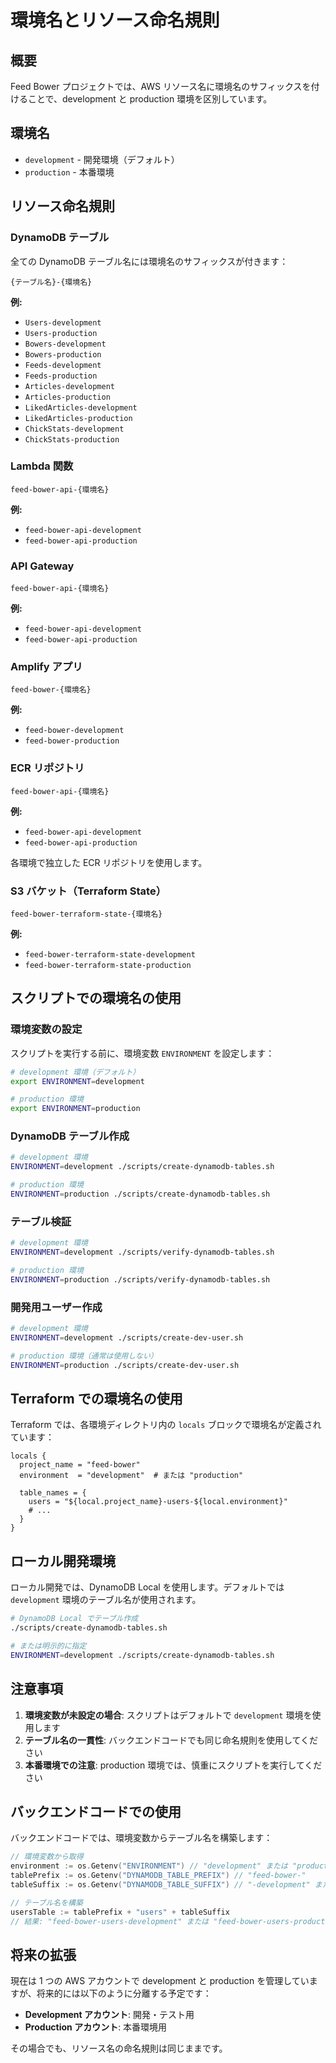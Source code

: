 # 環境名とリソース命名規則

## 概要

Feed Bower プロジェクトでは、AWS リソース名に環境名のサフィックスを付けることで、development と production 環境を区別しています。

## 環境名

- `development` - 開発環境（デフォルト）
- `production` - 本番環境

## リソース命名規則

### DynamoDB テーブル

全ての DynamoDB テーブル名には環境名のサフィックスが付きます：

```
{テーブル名}-{環境名}
```

**例:**
- `Users-development`
- `Users-production`
- `Bowers-development`
- `Bowers-production`
- `Feeds-development`
- `Feeds-production`
- `Articles-development`
- `Articles-production`
- `LikedArticles-development`
- `LikedArticles-production`
- `ChickStats-development`
- `ChickStats-production`

### Lambda 関数

```
feed-bower-api-{環境名}
```

**例:**
- `feed-bower-api-development`
- `feed-bower-api-production`

### API Gateway

```
feed-bower-api-{環境名}
```

**例:**
- `feed-bower-api-development`
- `feed-bower-api-production`

### Amplify アプリ

```
feed-bower-{環境名}
```

**例:**
- `feed-bower-development`
- `feed-bower-production`

### ECR リポジトリ

```
feed-bower-api-{環境名}
```

**例:**
- `feed-bower-api-development`
- `feed-bower-api-production`

各環境で独立した ECR リポジトリを使用します。

### S3 バケット（Terraform State）

```
feed-bower-terraform-state-{環境名}
```

**例:**
- `feed-bower-terraform-state-development`
- `feed-bower-terraform-state-production`

## スクリプトでの環境名の使用

### 環境変数の設定

スクリプトを実行する前に、環境変数 `ENVIRONMENT` を設定します：

```bash
# development 環境（デフォルト）
export ENVIRONMENT=development

# production 環境
export ENVIRONMENT=production
```

### DynamoDB テーブル作成

```bash
# development 環境
ENVIRONMENT=development ./scripts/create-dynamodb-tables.sh

# production 環境
ENVIRONMENT=production ./scripts/create-dynamodb-tables.sh
```

### テーブル検証

```bash
# development 環境
ENVIRONMENT=development ./scripts/verify-dynamodb-tables.sh

# production 環境
ENVIRONMENT=production ./scripts/verify-dynamodb-tables.sh
```

### 開発用ユーザー作成

```bash
# development 環境
ENVIRONMENT=development ./scripts/create-dev-user.sh

# production 環境（通常は使用しない）
ENVIRONMENT=production ./scripts/create-dev-user.sh
```

## Terraform での環境名の使用

Terraform では、各環境ディレクトリ内の `locals` ブロックで環境名が定義されています：

```hcl
locals {
  project_name = "feed-bower"
  environment  = "development"  # または "production"
  
  table_names = {
    users = "${local.project_name}-users-${local.environment}"
    # ...
  }
}
```

## ローカル開発環境

ローカル開発では、DynamoDB Local を使用します。デフォルトでは `development` 環境のテーブル名が使用されます。

```bash
# DynamoDB Local でテーブル作成
./scripts/create-dynamodb-tables.sh

# または明示的に指定
ENVIRONMENT=development ./scripts/create-dynamodb-tables.sh
```

## 注意事項

1. **環境変数が未設定の場合**: スクリプトはデフォルトで `development` 環境を使用します
2. **テーブル名の一貫性**: バックエンドコードでも同じ命名規則を使用してください
3. **本番環境での注意**: production 環境では、慎重にスクリプトを実行してください

## バックエンドコードでの使用

バックエンドコードでは、環境変数からテーブル名を構築します：

```go
// 環境変数から取得
environment := os.Getenv("ENVIRONMENT") // "development" または "production"
tablePrefix := os.Getenv("DYNAMODB_TABLE_PREFIX") // "feed-bower-"
tableSuffix := os.Getenv("DYNAMODB_TABLE_SUFFIX") // "-development" または "-production"

// テーブル名を構築
usersTable := tablePrefix + "users" + tableSuffix
// 結果: "feed-bower-users-development" または "feed-bower-users-production"
```

## 将来の拡張

現在は 1 つの AWS アカウントで development と production を管理していますが、将来的には以下のように分離する予定です：

- **Development アカウント**: 開発・テスト用
- **Production アカウント**: 本番環境用

その場合でも、リソース名の命名規則は同じままです。
